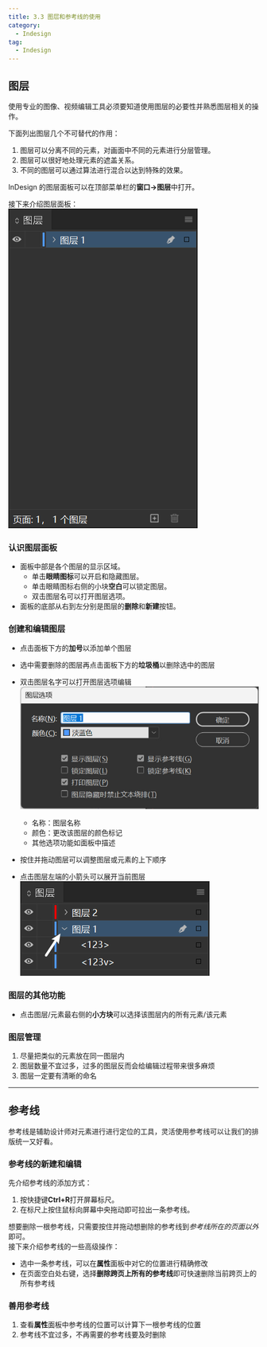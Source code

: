 ```yaml
---
title: 3.3 图层和参考线的使用
category:
  - Indesign
tag:
  - Indesign
---
```


## 图层
使用专业的图像、视频编辑工具必须要知道使用图层的必要性并熟悉图层相关的操作。  

下面列出图层几个不可替代的作用：
1. 图层可以分离不同的元素，对画面中不同的元素进行分层管理。
2. 图层可以很好地处理元素的遮盖关系。
3. 不同的图层可以通过算法进行混合以达到特殊的效果。

InDesign 的图层面板可以在顶部菜单栏的**窗口->图层**中打开。  

接下来介绍图层面板：  
![图层面板](../data/Snipaste_2023-06-06_17-47-13.jpg)

### 认识图层面板
- 面板中部是各个图层的显示区域。
  - 单击**眼睛图标**可以开启和隐藏图层。
  - 单击眼睛图标右侧的小块**空白**可以锁定图层。
  - 双击图层名可以打开图层选项。
- 面板的底部从右到左分别是图层的**删除**和**新建**按钮。

### 创建和编辑图层
- 点击面板下方的**加号**以添加单个图层
- 选中需要删除的图层再点击面板下方的**垃圾桶**以删除选中的图层
- 双击图层名字可以打开图层选项编辑
![图层选项](../data/Snipaste_2023-06-06_18-00-53.jpg)
	- 名称：图层名称
	- 颜色：更改该图层的颜色标记
	- 其他选项功能如面板中描述  

- 按住并拖动图层可以调整图层或元素的上下顺序
- 点击图层左端的小箭头可以展开当前图层  
![点击小箭头](../data/Snipaste_2023-06-06_18-07-58.jpg)


### 图层的其他功能
- 点击图层/元素最右侧的**小方块**可以选择该图层内的所有元素/该元素

### 图层管理
1. 尽量把类似的元素放在同一图层内
2. 图层数量不宜过多，过多的图层反而会给编辑过程带来很多麻烦
3. 图层一定要有清晰的命名

---

## 参考线
参考线是辅助设计师对元素进行进行定位的工具，灵活使用参考线可以让我们的排版统一又好看。

### 参考线的新建和编辑
先介绍参考线的添加方式：
1. 按快捷键**Ctrl+R**打开屏幕标尺。
2. 在标尺上按住鼠标向屏幕中央拖动即可拉出一条参考线。

想要删除一根参考线，只需要按住并拖动想删除的参考线到*参考线所在的页面以外*即可。  
接下来介绍参考线的一些高级操作：
- 选中一条参考线，可以在**属性**面板中对它的位置进行精确修改
- 在页面空白处右键，选择**删除跨页上所有的参考线**即可快速删除当前跨页上的所有参考线

### 善用参考线
1. 查看**属性**面板中参考线的位置可以计算下一根参考线的位置
2. 参考线不宜过多，不再需要的参考线要及时删除
